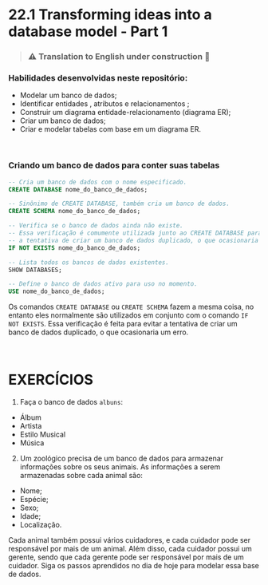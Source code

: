 # 22.1 Transforming ideas into a database model - Part 1

> ### :warning: Translation to **English** under construction :construction:

### Habilidades desenvolvidas neste repositório:
- Modelar um banco de dados;
- Identificar entidades , atributos e relacionamentos ;
- Construir um diagrama entidade-relacionamento (diagrama ER);
- Criar um banco de dados;
- Criar e modelar tabelas com base em um diagrama ER. 

<br>

### Criando um banco de dados para conter suas tabelas

```sql
-- Cria um banco de dados com o nome especificado.
CREATE DATABASE nome_do_banco_de_dados;

-- Sinônimo de CREATE DATABASE, também cria um banco de dados.
CREATE SCHEMA nome_do_banco_de_dados;

-- Verifica se o banco de dados ainda não existe.
-- Essa verificação é comumente utilizada junto ao CREATE DATABASE para evitar
-- a tentativa de criar um banco de dados duplicado, o que ocasionaria um erro.
IF NOT EXISTS nome_do_banco_de_dados;

-- Lista todos os bancos de dados existentes.
SHOW DATABASES;

-- Define o banco de dados ativo para uso no momento.
USE nome_do_banco_de_dados;
```

Os comandos `CREATE DATABASE` ou `CREATE SCHEMA` fazem a mesma coisa, no entanto eles normalmente são utilizados em conjunto com o comando `IF NOT EXISTS`. Essa verificação é feita para evitar a tentativa de criar um banco de dados duplicado, o que ocasionaria um erro.

<br>

# EXERCÍCIOS

1. Faça o banco de dados `albuns`:
- Álbum
- Artista
- Estilo Musical
- Música

2. Um zoológico precisa de um banco de dados para armazenar informações sobre os seus animais. As informações a serem armazenadas sobre cada animal são:
- Nome;
- Espécie;
- Sexo;
- Idade;
- Localização. 

Cada animal também possui vários cuidadores, e cada cuidador pode ser responsável por mais de um animal. Além disso, cada cuidador possui um gerente, sendo que cada gerente pode ser responsável por mais de um cuidador. Siga os passos aprendidos no dia de hoje para modelar essa base de dados.
